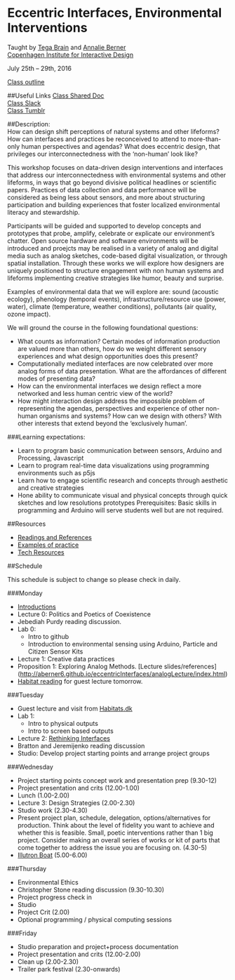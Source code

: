 # Eccentric Interfaces, Environmental Interventions
Taught by [Tega Brain](http://tegabrain.com/) and [Annalie Berner](http://www.annelieberner.com/)  
[Copenhagen Institute for Interactive Design](http://ciid.dk/education/summer-school/ciid-summer-school-2016/workshops/eccentric-interfaces-environmental-interventions/) 

July 25th – 29th, 2016  

[Class outline](https://tegacodes.github.io/EccentricInterfaces/#/) 

##Useful Links
[Class Shared Doc](https://paper.dropbox.com/doc/Test-doc-hhRZor2rFpYTw2rcqLmTN)  
[Class Slack](https://eccentric-interfaces.slack.com)  
[Class Tumblr](https://www.tumblr.com/join/DSsKvwaQ8U)  

##Description:  
How can design shift perceptions of natural systems and other lifeforms? How can interfaces and practices be reconceived to attend to more-than-only human perspectives and agendas? What does eccentric design, that privileges our interconnectedness with the ‘non-human’ look like?  

This workshop focuses on data-driven design interventions and interfaces that address our interconnectedness with environmental systems and other lifeforms, in ways that go beyond divisive political headlines or scientific papers. Practices of data collection and data performance will be considered as being less about sensors, and more about structuring participation and building experiences that foster localized environmental literacy and stewardship.  

Participants will be guided and supported to develop concepts and prototypes that probe, amplify, celebrate or explicate our environment’s chatter. Open source hardware and software environments will be introduced and proejcts may be realised in a variety of analog and digital media such as analog sketches, code-based digital visualization, or through spatial installation. Through these works we will explore how designers are uniquely positioned to structure engagement with non human systems and lifeforms implementing creative strategies like humor, beauty and surprise.  

Examples of environmental data that we will explore are: sound (acoustic ecology), phenology (temporal events), infrastructure/resource use (power, water), climate (temperature, weather conditions), pollutants (air quality, ozone impact).  

We will ground the course in the following foundational questions:  

* What counts as information? Certain modes of information production are valued more than others, how do we weight different sensory experiences and what design opportunities does this present?
* Computationally mediated interfaces are now celebrated over more analog forms of data presentation. What are the affordances of different modes of presenting data?
* How can the environmental interfaces we design reflect a more networked and less human centric view of the world?
* How might interaction design address the impossible problem of representing the agendas, perspectives and experience of other non-human organisms and systems? How can we design with others? With other interests that extend beyond the ‘exclusively human’.

###Learning expectations:  

* Learn to program basic communication between sensors, Arduino and Processing, Javascript
* Learn to program real-time data visualizations using programming environments such as p5js
* Learn how to engage scientific research and concepts through aesthetic and creative strategies
* Hone ability to communicate visual and physical concepts through quick sketches and low resolutions prototypes
Prerequisites: Basic skills in programming and Arduino will serve students well but are not required.

##Resources

* [Readings and References](https://github.com/tegacodes/EccentricInterfaces/blob/master/reading-resources.md)
* [Examples of practice](https://github.com/tegacodes/EccentricInterfaces/blob/master/practice.md)
* [Tech Resources](https://github.com/tegacodes/EccentricInterfaces/blob/master/tech-resources.md)

##Schedule

This schedule is subject to change so please check in daily.

###Monday
* [Introductions](https://tegacodes.github.io/EccentricInterfaces/slides/0/0.html)
* Lecture 0: Politics and Poetics of Coexistence
* Jebediah Purdy reading discussion.
* Lab 0:
	* Intro to github
	* Introduction to environmental sensing using Arduino, Particle and Citizen Sensor Kits
* Lecture 1: Creative data practices
* Proposition 1: Exploring Analog Methods. [Lecture slides/references] (http://aberner6.github.io/eccentricInterfaces/analogLecture/index.html)
* [Habitat reading](https://github.com/tegacodes/EccentricInterfaces/blob/master/attachments/Bynatur_publikation.pdf) for guest lecture tomorrow. 

###Tuesday
* Guest lecture and visit from [Habitats.dk](http://www.habitats.dk/)
* Lab 1:
	* Intro to physical outputs
	* Intro to screen based outputs
* Lecture 2: [Rethinking Interfaces](https://github.com/tegacodes/EccentricInterfaces/blob/master/2-Interfaces.md)
* Bratton and Jeremijenko reading discussion
* Studio: Develop project starting points and arrange project groups

###Wednesday
* Project starting points concept work and presentation prep (9.30-12)
* Project presentation and crits (12.00-1.00)
* Lunch (1.00-2.00)
* Lecture 3: Design Strategies (2.00-2.30)
* Studio work (2.30-4.30)
* Present project plan, schedule, delegation, options/alternatives for production. Think about the level of fidelity you want to achieve and whether this is feasible. Small, poetic interventions rather than 1 big project. Consider making an overall series of works or kit of parts that come together to address the issue you are focusing on. (4.30-5)
* [Illutron Boat](http://illutron.dk/About-illutron/solo) (5.00-6.00)

###Thursday
* Environmental Ethics 
* Christopher Stone reading discussion (9.30-10.30)
* Project progress check in
* Studio
* Project Crit (2.00)
* Optional programming / physical computing sessions

###Friday
* Studio preparation and project+process documentation
* Project presentation and crits (12.00-2.00)
* Clean up (2.00-2.30)
* Trailer park festival (2.30-onwards)
